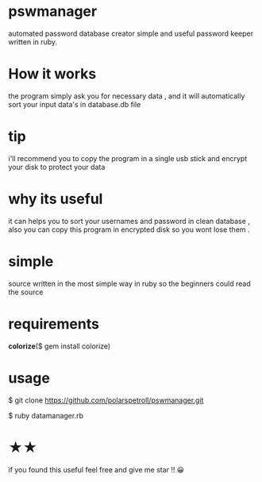 # pswmanager
automated password database creator
simple and useful password keeper written in ruby.

# How it works
the program simply ask you for necessary data , and it will automatically sort your input data's in database.db file
# tip
i'll recommend you to copy the program in a single usb stick and encrypt your disk to protect your data
# why its useful
it can helps you to sort your usernames and password in clean database , also you can copy this program in encrypted disk so you wont lose them .
# simple
source written in the most simple way in ruby so the beginners could read the source
# requirements 
**colorize**($ gem install colorize)
# usage 
$ git clone https://github.com/polarspetroll/pswmanager.git

$ ruby datamanager.rb
 
# ★★
if you found this useful feel free and give me star !! 😀

